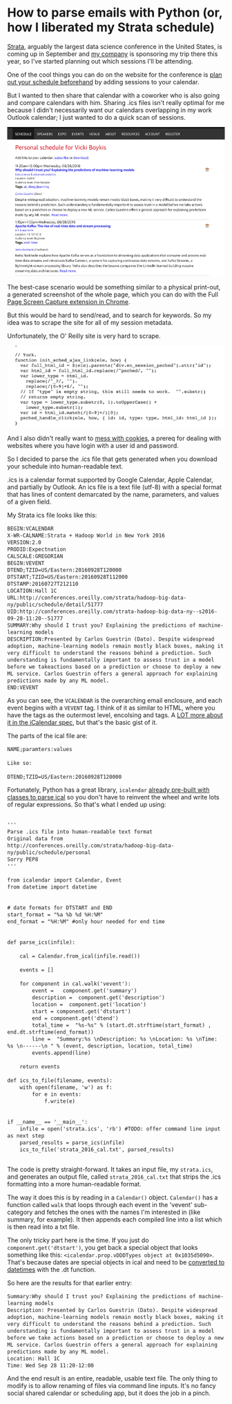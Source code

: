 # How to parse emails with Python (or, how I liberated my Strata schedule)



[Strata](http://conferences.oreilly.com/strata/hadoop-big-data-ny), arguably the largest data science conference in the United States, is coming up in September and [my company](http://www.captechconsulting.com/) is sponsoring my trip there this year, so I've started planning out which sessions I'll be attending. 

One of the cool things you can do on the website for the conference is [plan out your schedule beforehand](http://conferences.oreilly.com/strata/hadoop-big-data-ny/public/schedule/grid/public/2016-09-27) by adding sessions to your calendar. 

But I wanted to then share that calendar with a coworker who is also going and compare calendars with him. Sharing .ics files isn't really optimal for me because I didn't necessarily want our calendars overlapping in my work Outlook calendar; I just wanted to do a quick scan of sessions.

 ![image](sessionscan.png)

The best-case scenario would be something similar to a physical print-out,  a generated screenshot of the whole page, which you can do with the Full [Page Screen Capture extension in Chrome](https://chrome.google.com/webstore/detail/full-page-screen-capture/fdpohaocaechififmbbbbbknoalclacl/related?hl=en-US). 

But this would be hard to send/read, and to search for keywords. So my idea was to scrape the site for all of my session metadata. 

Unfortunately, the O' Reilly site is very hard to scrape.

![image](yuck.png)

And I also didn't really want to [mess with cookies](http://stackoverflow.com/questions/2910221/how-can-i-login-to-a-website-with-python), a prereq for dealing with websites where you have login with a user id and password. 

So I decided to parse the .ics file that gets generated when you download your schedule into human-readable text.  

.ics is a calendar format supported by Google Calendar, Apple Calendar, and partially by Outlook. An ics file is a text file (utf-8) with a special format that has lines of content demarcated by the name, parameters, and values of a given field. 


My Strata ics file looks like this: 

	BEGIN:VCALENDAR
	X-WR-CALNAME:Strata + Hadoop World in New York 2016
	VERSION:2.0
	PRODID:Expectnation
	CALSCALE:GREGORIAN
	BEGIN:VEVENT
	DTEND;TZID=US/Eastern:20160928T120000
	DTSTART;TZID=US/Eastern:20160928T112000
	DTSTAMP:20160727T212110
	LOCATION:Hall 1C
	URL:http://conferences.oreilly.com/strata/hadoop-big-data-ny/public/schedule/detail/51777
	UID:http://conferences.oreilly.com/strata-hadoop-big-data-ny--s2016-09-28-11:20--51777
	SUMMARY:Why should I trust you? Explaining the predictions of machine-learning models
	DESCRIPTION:Presented by Carlos Guestrin (Dato). Despite widespread adoption, machine-learning models remain mostly black boxes, making it very difficult to understand the reasons behind a prediction. Such understanding is fundamentally important to assess trust in a model before we takeactions based on a prediction or choose to deploy a new ML service. Carlos Guestrin offers a general approach for explaining predictions made by any ML model.
	END:VEVENT

As you can see, the `VCALENDAR` is the overarching email enclosure, and each event begins with a `VEVENT` tag. I think of it as similar to HTML, where you have the <html> tags as the outermost level, encolsing <head> and <body> tags. A [LOT more about it in the iCalendar spec](https://tools.ietf.org/html/rfc2445#section-4.6.1), but that's the basic gist of it. 

The parts of the ical file are:

	NAME;paramters:values
	
	Like so: 

	DTEND;TZID=US/Eastern:20160928T120000


Fortunately,  Python has a great library, `icalendar` [already pre-built with classes to parse ical](
http://icalendar.readthedocs.io/en/latest/usage.html) so you don't have to reinvent the wheel and write lots of regular expressions.  So that's what I ended up using: 

```

'''
Parse .ics file into human-readable text format
Original data from 
http://conferences.oreilly.com/strata/hadoop-big-data-ny/public/schedule/personal
Sorry PEP8
'''

from icalendar import Calendar, Event
from datetime import datetime


# date formats for DTSTART and END
start_format = "%a %b %d %H:%M"
end_format = "%H:%M" #only hour needed for end time


def parse_ics(infile):
	
	cal = Calendar.from_ical(infile.read())

	events = []

	for component in cal.walk('vevent'):
		event =   component.get('summary')
		description =  component.get('description')
		location =  component.get('location')
		start = component.get('dtstart')
		end = component.get('dtend')
		total_time =  "%s-%s" % (start.dt.strftime(start_format) , end.dt.strftime(end_format))
		line =  "Summary:%s \nDescription: %s \nLocation: %s \nTime: %s \n------\n " % (event, description, location, total_time)
		events.append(line)

	return events

def ics_to_file(filename, events):
	with open(filename, 'w') as f:
		for e in events:
			f.write(e)


if __name__ == '__main__':
	infile = open('strata.ics', 'rb') #TODO: offer command line input as next step
	parsed_results = parse_ics(infile)
	ics_to_file('strata_2016_cal.txt', parsed_results)
	
```



The code is pretty straight-forward. It takes an input file, my `strata.ics`, and generates an output file, called `strata_2016_cal.txt` that strips the .ics formatting into a more human-readable format. 

The way it does this is by reading in a `Calendar()` object. `Calendar()` has a function called `walk` that loops through each event in the 'vevent' sub-category and fetches the ones with the names I'm interested in (like summary, for example). It then appends each compiled line into a list which is then read into a txt file. 

The only tricky part here is the time. If you just do `component.get('dtstart')`, you get back a special object that looks something like this: `<icalendar.prop.vDDDTypes object at 0x1035d5090>`. That's because dates are special objects in ical and need to be [converted to datetimes](http://stackoverflow.com/questions/20937754/parsing-ical-feed-with-python-using-icalendar) with the .dt function.  

So here are the results for that earlier entry: 

```
Summary:Why should I trust you? Explaining the predictions of machine-learning models 
Description: Presented by Carlos Guestrin (Dato). Despite widespread adoption, machine-learning models remain mostly black boxes, making it very difficult to understand the reasons behind a prediction. Such understanding is fundamentally important to assess trust in a model before we take actions based on a prediction or choose to deploy a new ML service. Carlos Guestrin offers a general approach for explaining predictions made by any ML model. 
Location: Hall 1C 
Time: Wed Sep 28 11:20-12:00 
```

And the end result is an entire, readable, usable text file. The only thing to modify is to allow renaming of files via command line inputs.  It's no fancy social shared calendar or scheduling app, but it does the job in a pinch. 
